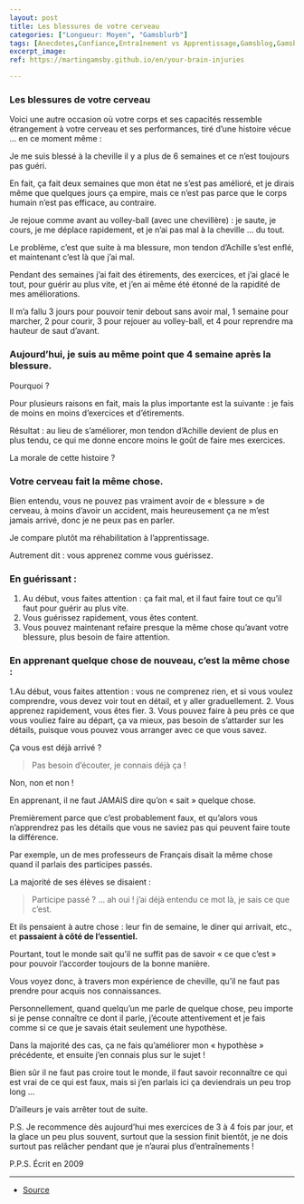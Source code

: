 ```yaml
---
layout: post
title: Les blessures de votre cerveau
categories: ["Longueur: Moyen", "Gamsblurb"]
tags: [Anecdotes,Confiance,Entraînement vs Apprentissage,Gamsblog,Gamsblurb]
excerpt_image: 
ref: https://martingamsby.github.io/en/your-brain-injuries

---
```


### **Les blessures de votre cerveau**

Voici une autre occasion où votre corps et ses capacités ressemble étrangement à votre cerveau et ses performances, tiré d’une histoire vécue … en ce moment même :

Je me suis blessé à la cheville il y a plus de 6 semaines et ce n’est toujours pas guéri.

En fait, ça fait deux semaines que mon état ne s’est pas amélioré, et je dirais même que quelques jours ça empire, mais ce n’est pas parce que le corps humain n’est pas efficace, au contraire.

Je rejoue comme avant au volley-ball (avec une chevillère) : je saute, je cours, je me déplace rapidement, et je n’ai pas mal à la cheville … du tout.

Le problème, c’est que suite à ma blessure, mon tendon d’Achille s’est enflé, et maintenant c’est là que j’ai mal.

Pendant des semaines j’ai fait des étirements, des exercices, et j’ai glacé le tout, pour guérir au plus vite, et j’en ai même été étonné de la rapidité de mes améliorations.

Il m’a fallu 3 jours pour pouvoir tenir debout sans avoir mal, 1 semaine pour marcher, 2 pour courir, 3 pour rejouer au volley-ball, et 4 pour reprendre ma hauteur de saut d’avant.

### Aujourd’hui, je suis au même point que 4 semaine après la blessure.

Pourquoi ?

Pour plusieurs raisons en fait, mais la plus importante est la suivante : je fais de moins en moins d’exercices et d’étirements.

Résultat : au lieu de s’améliorer, mon tendon d’Achille devient de plus en plus tendu, ce qui me donne encore moins le goût de faire mes exercices.

La morale de cette histoire ?

### Votre cerveau fait la même chose.

Bien entendu, vous ne pouvez pas vraiment avoir de « blessure » de cerveau, à moins d’avoir un accident, mais heureusement ça ne m’est jamais arrivé, donc je ne peux pas en parler.

Je compare plutôt ma réhabilitation à l’apprentissage.

Autrement dit : vous apprenez comme vous guérissez.

### En guérissant :

1. Au début, vous faites attention : ça fait mal, et il faut faire tout ce qu’il faut pour guérir au plus vite.
2. Vous guérissez rapidement, vous êtes content.
3. Vous pouvez maintenant refaire presque la même chose qu’avant votre blessure, plus besoin de faire attention.

### En apprenant quelque chose de nouveau, c’est la même chose :

1.Au début, vous faites attention : vous ne comprenez rien, et si vous voulez comprendre, vous devez voir tout en détail, et y aller graduellement.
2. Vous apprenez rapidement, vous êtes fier.
3. Vous pouvez faire à peu près ce que vous vouliez faire au départ, ça va mieux, pas besoin de s’attarder sur les détails, puisque vous pouvez vous arranger avec ce que vous savez.

Ça vous est déjà arrivé ?

> Pas besoin d’écouter, je connais déjà ça !

Non, non et non !

En apprenant, il ne faut JAMAIS dire qu’on « sait » quelque chose.

Premièrement parce que c’est probablement faux, et qu’alors vous n’apprendrez pas les détails que vous ne saviez pas qui peuvent faire toute la différence.

Par exemple, un de mes professeurs de Français disait la même chose quand il parlais des participes passés.

La majorité de ses élèves se disaient :

> Participe passé ? … ah oui ! j’ai déjà entendu ce mot là, je sais ce que c’est.

Et ils pensaient à autre chose : leur fin de semaine, le diner qui arrivait, etc., et **passaient à côté de l’essentiel.**

Pourtant, tout le monde sait qu’il ne suffit pas de savoir « ce que c’est » pour pouvoir l’accorder toujours de la bonne manière.

Vous voyez donc, à travers mon expérience de cheville, qu’il ne faut pas prendre pour acquis nos connaissances.

Personnellement, quand quelqu’un me parle de quelque chose, peu importe si je pense connaître ce dont il parle, j’écoute attentivement et je fais comme si ce que je savais était seulement une hypothèse.

Dans la majorité des cas, ça ne fais qu’améliorer mon « hypothèse » précédente, et ensuite j’en connais plus sur le sujet !

Bien sûr il ne faut pas croire tout le monde, il faut savoir reconnaître ce qui est vrai de ce qui est faux, mais si j’en parlais ici ça deviendrais un peu trop long …

D’ailleurs je vais arrêter tout de suite.

P.S. Je recommence dès aujourd’hui mes exercices de 3 à 4 fois par jour, et la glace un peu plus souvent, surtout que la session finit bientôt, je ne dois surtout pas relâcher pendant que je n’aurai plus d’entraînements !

P.P.S. Écrit en 2009

---

- [Source](https://blog.comment-apprendre.com/les-blessures-de-votre-cerveau/)

